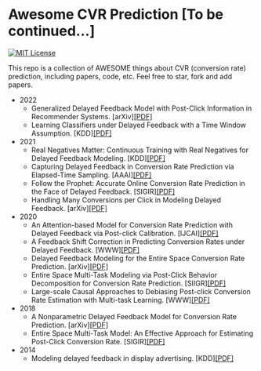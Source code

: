 # Awesome CVR Prediction [To be continued...]
[![MIT License](https://img.shields.io/badge/license-MIT-green.svg)](https://opensource.org/licenses/MIT) 

This repo is a collection of AWESOME things about CVR (conversion rate) prediction, including papers, code, etc. Feel free to star, fork and add papers.

<!-- # Contents -->
- 2022
    - Generalized Delayed Feedback Model
with Post-Click Information in Recommender
Systems. [arXiv][[PDF]](https://arxiv.org/pdf/2206.00407.pdf)
    - Learning Classifiers under Delayed Feedback with a Time Window Assumption. [KDD][[PDF]](https://dl.acm.org/doi/pdf/10.1145/3534678.3539372)
- 2021
    - Real Negatives Matter: Continuous Training with Real Negatives for Delayed Feedback Modeling. [KDD][[PDF]](https://arxiv.org/pdf/2104.14121.pdf)
    - Capturing Delayed Feedback in Conversion Rate Prediction via Elapsed-Time Sampling. [AAAI][[PDF]](https://arxiv.org/pdf/2012.03245.pdf)
    - Follow the Prophet: Accurate Online Conversion Rate Prediction in the Face of Delayed Feedback. [SIGIR][[PDF]](https://dl.acm.org/doi/pdf/10.1145/3404835.3463045)
    - Handling Many Conversions per Click in Modeling Delayed Feedback. [arXiv][[PDF]](http://papers.adkdd.org/2021/papers/adkdd21-badanidivuru-handling.pdf)
- 2020
    - An Attention-based Model for Conversion Rate Prediction with Delayed Feedback via Post-click Calibration. [IJCAI][[PDF]](https://www.ijcai.org/proceedings/2020/0487.pdf)
    - A Feedback Shift Correction in Predicting Conversion Rates under Delayed Feedback. [WWW][[PDF]](https://arxiv.org/pdf/2002.02068.pdf)
    - Delayed Feedback Modeling for the Entire Space Conversion Rate Prediction. [arXiv][[PDF]](https://arxiv.org/pdf/2011.11826.pdf)
    - Entire Space Multi-Task Modeling via Post-Click Behavior Decomposition for Conversion Rate Prediction. [SIIGR][[PDF]](https://arxiv.org/pdf/1910.07099.pdf)
    - Large-scale Causal Approaches to Debiasing Post-click Conversion Rate Estimation with Multi-task Learning. [WWW][[PDF]](https://dl.acm.org/doi/pdf/10.1145/3366423.3380037)
- 2018
    - A Nonparametric Delayed Feedback Model for Conversion Rate Prediction. [arXiv][[PDF]](https://arxiv.org/pdf/1802.00255.pdf)
    - Entire Space Multi-Task Model: An Effective Approach for Estimating Post-Click Conversion Rate. [SIGIR][[PDF]](https://dl.acm.org/doi/pdf/10.1145/3209978.3210104)
- 2014
    - Modeling delayed feedback in display advertising. [KDD][[PDF]](https://dl.acm.org/doi/pdf/10.1145/2623330.2623634)


